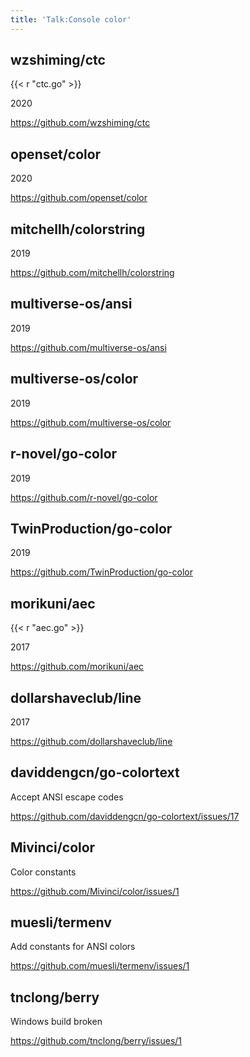 ```yaml
---
title: 'Talk:Console color'
---
```


## wzshiming/ctc

{{< r "ctc.go" >}}

2020

<https://github.com/wzshiming/ctc>

## openset/color

2020

<https://github.com/openset/color>

## mitchellh/colorstring

2019

<https://github.com/mitchellh/colorstring>

## multiverse-os/ansi

2019

<https://github.com/multiverse-os/ansi>

## multiverse-os/color

2019

<https://github.com/multiverse-os/color>

## r-novel/go-color

2019

<https://github.com/r-novel/go-color>

## TwinProduction/go-color

2019

<https://github.com/TwinProduction/go-color>

## morikuni/aec

{{< r "aec.go" >}}

2017

<https://github.com/morikuni/aec>

## dollarshaveclub/line

2017

<https://github.com/dollarshaveclub/line>

## daviddengcn/go-colortext

Accept ANSI escape codes

<https://github.com/daviddengcn/go-colortext/issues/17>

## Mivinci/color

Color constants

<https://github.com/Mivinci/color/issues/1>

## muesli/termenv

Add constants for ANSI colors

<https://github.com/muesli/termenv/issues/1>

## tnclong/berry

Windows build broken

<https://github.com/tnclong/berry/issues/1>
